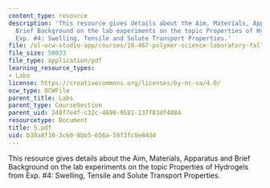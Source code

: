```yaml
---
content_type: resource
description: 'This resource gives details about the Aim, Materials, Apparatus and
  Brief Background on the lab experiments on the topic Properties of Hydrogels from
  Exp. #4: Swelling, Tensile and Solute Transport Properties.'
file: /ol-ocw-studio-app/courses/10-467-polymer-science-laboratory-fall-2005/b30a8f103c608bb5656a59f3fc8e84dd_5.pdf
file_size: 58033
file_type: application/pdf
learning_resource_types:
- Labs
license: https://creativecommons.org/licenses/by-nc-sa/4.0/
ocw_type: OCWFile
parent_title: Labs
parent_type: CourseSection
parent_uid: 248f7e4f-c32c-4690-9581-137f83df4884
resourcetype: Document
title: 5.pdf
uid: b30a8f10-3c60-8bb5-656a-59f3fc8e84dd
---
```

This resource gives details about the Aim, Materials, Apparatus and Brief Background on the lab experiments on the topic Properties of Hydrogels from Exp. #4: Swelling, Tensile and Solute Transport Properties.